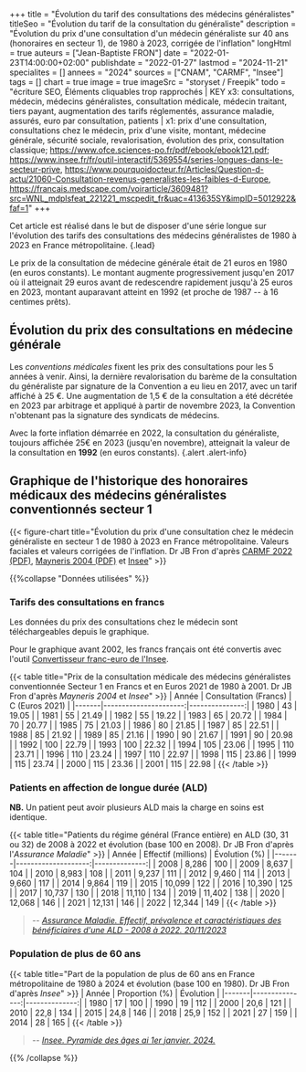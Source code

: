 +++
title = "Évolution du tarif des consultations des médecins généralistes"
titleSeo = "Évolution du tarif de la consultation du généraliste"
description = "Évolution du prix d'une consultation d'un médecin généraliste sur 40 ans (honoraires en secteur 1), de 1980 à 2023, corrigée de l'inflation"
longHtml = true
auteurs = ["Jean-Baptiste FRON"]
date = "2022-01-23T14:00:00+02:00"
publishdate = "2022-01-27"
lastmod = "2024-11-21"
specialites = []
annees = "2024"
sources = ["CNAM", "CARMF", "Insee"]
tags = []
chart = true
image = true
imageSrc = "storyset / Freepik"
todo = "écriture SEO, Éléments cliquables trop rapprochés | KEY x3: consultations, médecin, médecins généralistes, consultation médicale, médecin traitant, tiers payant, augmentation des tarifs réglementés, assurance maladie, assurés, euro par consultation, patients | x1: prix d'une consultation, consultations chez le médecin, prix d'une visite, montant, médecine générale, sécurité sociale, revalorisation, évolution des prix, consultation classique; https://www.ofce.sciences-po.fr/pdf/ebook/ebook121.pdf; https://www.insee.fr/fr/outil-interactif/5369554/series-longues-dans-le-secteur-prive, https://www.pourquoidocteur.fr/Articles/Question-d-actu/21060-Consultation-revenus-generalistes-les-faibles-d-Europe, https://francais.medscape.com/voirarticle/3609481?src=WNL_mdplsfeat_221221_mscpedit_fr&uac=413635SY&impID=5012922&faf=1"
+++

Cet article est réalisé dans le but de disposer d'une série longue sur l'évolution des tarifs des consultations des médecins généralistes de 1980 à 2023 en France métropolitaine.
{.lead}

Le prix de la consultation de médecine générale était de 21 euros en 1980 (en euros constants). Le montant augmente progressivement jusqu'en 2017 où il atteignait 29 euros avant de redescendre rapidement jusqu'à 25 euros en 2023, montant auparavant atteint en 1992 (et proche de 1987 -- à 16 centimes prêts).

## Évolution du prix des consultations en médecine générale

Les *conventions médicales* fixent les prix des consultations pour les 5 années à venir. Ainsi, la dernière revalorisation du barème de la consultation du généraliste par signature de la Convention a eu lieu en 2017, avec un tarif affiché à 25 €. Une augmentation de 1,5 € de la consultation a été décrétée en 2023 par arbitrage et appliqué à partir de novembre 2023, la Convention n'obtenant pas la signature des syndicats de médecins.

Avec la forte inflation démarrée en 2022, la consultation du généraliste, toujours affichée 25€ en 2023 (jusqu'en novembre), atteignait la valeur de la consultation en **1992** (en euros constants).
{.alert .alert-info}

## Graphique de l'historique des honoraires médicaux des médecins généralistes conventionnés secteur 1

{{< figure-chart title="Évolution du prix d'une consultation chez le médecin généraliste en secteur 1 de 1980 à 2023 en France métropolitaine. Valeurs faciales et valeurs corrigées de l'inflation. Dr JB Fron d'après [CARMF 2022 (PDF)](http://www.carmf.fr/doc/publications/chronologie/2022/chronologie-2022.pdf), [Mayneris 2004 (PDF)](http://piketty.pse.ens.fr/fichiers/enseig/memothes/DeaMayneris2004.pdf) et [Insee](https://www.insee.fr/fr/information/2417794)" >}}

<script>
const chartOptions1 = {
  // https://www.insee.fr/fr/information/2417794
  series: [{
    name: 'Euros 2023',
    data: [21.02, 23.71, 21.20, 22.86, 22.92, 23.21, 24.11, 24.84, 24.19, 23.35,
     23.91, 23.16, 25.15, 24.63, 25.44, 26.16, 25.65, 25.35, 26.34, 26.2,
      25.78, 25.36, 28.37, 27.80, 27.22, 26.73, 27.62, 28.51, 27.73, 27.70,
       27.29, 27.94, 27.40, 27.16, 27.03, 27.02, 26.97, 29.01, 28.49,
        28.18, 28.04, 27.59, 26.22, 25]
  },
  {
    name: 'Euros courants',
    data: [7.01, 7.97, 8.48, 9.76, 10.39, 11.11, 11.46, 12.45, 12.96, 12.96, 13.53, 13.72, 13.72, 15.24, 15.63, 16.65, 16.77, 16.77, 17.34, 17.53, 17.53, 17.53, 20, 20, 20, 20, 21, 22, 22, 22, 22, 23, 23, 23, 23, 23, 23, 25, 25, 25, 25, 25, 25, 25]
  }],
  chart: { type: 'line' },
  markers: { size: 0 },
  stroke: { colors: ['#4150f5', '#717cf8'], curve: 'smooth', width: 3 },
  title: { text: 'Honoraires de la consultation d’un médecin généraliste en secteur 1' },
  xaxis: {
    categories: [1980, 1981, 1982, 1983, 1984, 1985, 1986, 1987, 1988, 1989,
     1990, 1991, 1992, 1993, 1994, 1995, 1996, 1997, 1998, 1999,
      2000, 2001, 2002, 2003, 2004, 2005, 2006, 2007, 2008, 2009,
       2010, 2011, 2012, 2013, 2014, 2015, 2016, 2017, 2018, 2019,
        2020, 2021, 2022, 2023],
    tickAmount: 22
  },
  yaxis: [
    {
      title: { text: "Montant (€)" },
      labels: { style: { colors: '#757575' } },
      decimalsInFloat: 0,
      min: 0
    }
  ],
  tooltip: { y: [{ formatter: function(value) { return `${value} €` }}] },
  theme: { monochrome: { enabled: true } },
  annotations: {
    xaxis: [{
      x: 2002,
      strokeDashArray: 0,
      borderColor: '#e0e0e0',
      label: {
        borderColor: 'transparent',
        position: 'bottom',
        style: {
          color: '#fff',
          background: '#4150f5',
        },
      text: 'Passage à l’euro',
      }
    }]
  }
}
</script>

{{%collapse "Données utilisées" %}}

### Tarifs des consultations en francs

Les données du prix des consultations chez le médecin sont téléchargeables depuis le graphique.

Pour le graphique avant 2002, les francs français ont été convertis avec l'outil [Convertisseur franc-euro de l'Insee](https://www.insee.fr/fr/information/2417794).

{{< table title="Prix de la consultation médicale des médecins généralistes conventionnée Secteur 1 en Francs et en Euros 2021 de 1980 à 2001. Dr JB Fron d'après *Mayneris 2004* et *Insee*" >}}
| Année | Consultation (Francs) | C (Euros 2021) |
|-------|----------------------:|---------------:|
| 1980  |                    43 |          19.05 |
| 1981  |                    55 |          21.49 |
| 1982  |                    55 |          19.22 |
| 1983  |                    65 |          20.72 |
| 1984  |                    70 |          20.77 |
| 1985  |                    75 |          21.03 |
| 1986  |                    80 |          21.85 |
| 1987  |                    85 |          22.51 |
| 1988  |                    85 |          21.92 |
| 1989  |                    85 |          21.16 |
| 1990  |                    90 |          21.67 |
| 1991  |                    90 |          20.98 |
| 1992  |                   100 |          22.79 |
| 1993  |                   100 |          22.32 |
| 1994  |                   105 |          23.06 |
| 1995  |                   110 |          23.71 |
| 1996  |                   110 |          23.24 |
| 1997  |                   110 |          22.97 |
| 1998  |                   115 |          23.86 |
| 1999  |                   115 |          23.74 |
| 2000  |                   115 |          23.36 |
| 2001  |                   115 |          22.98 |
{{< /table >}}

### Patients en affection de longue durée (ALD)

**NB.** Un patient peut avoir plusieurs ALD mais la charge en soins est identique.

{{< table title="Patients du régime général (France entière) en ALD (30, 31 ou 32) de 2008 à 2022 et évolution (base 100 en 2008). Dr JB Fron d'après l'*Assurance Maladie*" >}}
| Année | Effectif (millions) | Évolution (%) |
|-------|--------------------:|--------------:|
| 2008  |               8,286 |           100 |
| 2009  |               8,637 |           104 |
| 2010  |               8,983 |           108 |
| 2011  |               9,237 |           111 |
| 2012  |               9,460 |           114 |
| 2013  |               9,660 |           117 |
| 2014  |               9,864 |           119 |
| 2015  |              10,099 |           122 |
| 2016  |              10,390 |           125 |
| 2017  |              10,737 |           130 |
| 2018  |              11,110 |           134 |
| 2019  |              11,402 |           138 |
| 2020  |              12,068 |           146 |
| 2021  |              12,131 |           146 |
| 2022  |              12,344 |           149 |
{{< /table >}}

> -- *[Assurance Maladie. Effectif, prévalence et caractéristiques des bénéficiaires d'une ALD - 2008 à 2022. 20/11/2023](https://assurance-maladie.ameli.fr/etudes-et-donnees/prevalence-beneficiaires-ald)*

### Population de plus de 60 ans

{{< table title="Part de la population de plus de 60 ans en France métropolitaine de 1980 à 2024 et évolution (base 100 en 1980). Dr JB Fron d'après *Insee*" >}}
| Année | Proportion (%) |     Évolution |
|-------|---------------:|--------------:|
| 1980  |             17 |           100 |
| 1990  |             19 |           112 |
| 2000  |           20,6 |           121 |
| 2010  |           22,8 |           134 |
| 2015  |           24,8 |           146 |
| 2018  |           25,9 |           152 |
| 2021  |             27 |           159 |
| 2014  |             28 |           165 |
{{< /table >}}

> -- *[Insee. Pyramide des âges ai 1er janvier. 2024.](https://www.insee.fr/fr/outil-interactif/5014911/pyramide.htm#!&t=1)*

{{% /collapse %}}
